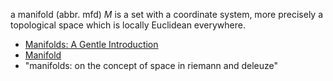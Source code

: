 a manifold (abbr. mfd) $M$ is a set with a coordinate system, more precisely a topological space which is locally Euclidean everywhere. 

* [Manifolds: A Gentle Introduction](https://bjlkeng.github.io/posts/manifolds/)
* [Manifold](https://mathworld.wolfram.com/Manifold.html)
* "manifolds: on the concept of space in riemann and deleuze"